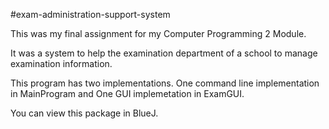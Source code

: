 #exam-administration-support-system

This was my final assignment for my Computer Programming 2 Module. 

It was a system to help the examination department of a school to manage examination information.

This program has two implementations. One command line implementation in MainProgram and One GUI implemetation in ExamGUI.

You can view this package in BlueJ.
